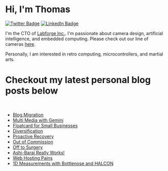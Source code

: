 # Hi, I'm Thomas 

[![Twitter Badge](https://img.shields.io/badge/Twitter-Profile-informational?style=flat&logo=twitter&logoColor=white&color=1CA2F1)](https://twitter.com/treideme1)
[![LinkedIn Badge](https://img.shields.io/badge/LinkedIn-Profile-informational?style=flat&logo=linkedin&logoColor=white&color=0D76A8)](https://www.linkedin.com/in/thomasreidemeister/)

I'm the CTO of [Labforge Inc.](https://labforge.ca). I'm passionate about camera design, artificial intelligence, and embedded computing. Please check out our line of cameras [here](https://www.labforge.ca/features-bottlenose/).

Personally, I am interested in retro computing, microcontrollers, and martial arts. 

# Checkout my latest personal blog posts below

<br>

<!-- BLOG-POST-LIST:START -->
- [Blog Migration](https://reidemeister.com/blog/2025.10.13)
- [Multi Media with Gemini](https://reidemeister.com/blog/2025.10.10)
- [Floatcard for Small Businesses](https://reidemeister.com/blog/2025.10.02)
- [Diversification](https://reidemeister.com/blog/2025.05.25)
- [Proactive Recovery](https://reidemeister.com/blog/2025.04.30)
- [Out of Commission](https://reidemeister.com/blog/2025.04.26)
- [Off to Surgery](https://reidemeister.com/blog/2025.04.15)
- [Ashi-Barai Really Works!](https://reidemeister.com/blog/2025.04.13)
- [Web Hosting Pains](https://reidemeister.com/blog/2025.04.08)
- [1D Measurements with Bottlenose and HALCON](https://reidemeister.com/blog/2024.06.06)
<!-- BLOG-POST-LIST:END --> 

<br>
